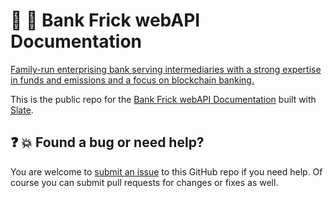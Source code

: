 :bank: :rocket: Bank Frick webAPI Documentation
==================================
[Family-run enterprising bank serving intermediaries with a strong expertise in funds and emissions and a focus on blockchain banking.](https://bankfrick.li)

This is the public repo for the [Bank Frick webAPI Documentation](https://developers.bankfrick.li/docs) built with [Slate](https://github.com/lord/slate).

:question: :boom: Found a bug or need help?
----------------------------------
You are welcome to [submit an issue](https://github.com/bankfrick/webapi-docs/issues) to this GitHub repo if you need help. Of course you can submit pull requests for changes or fixes as well.
